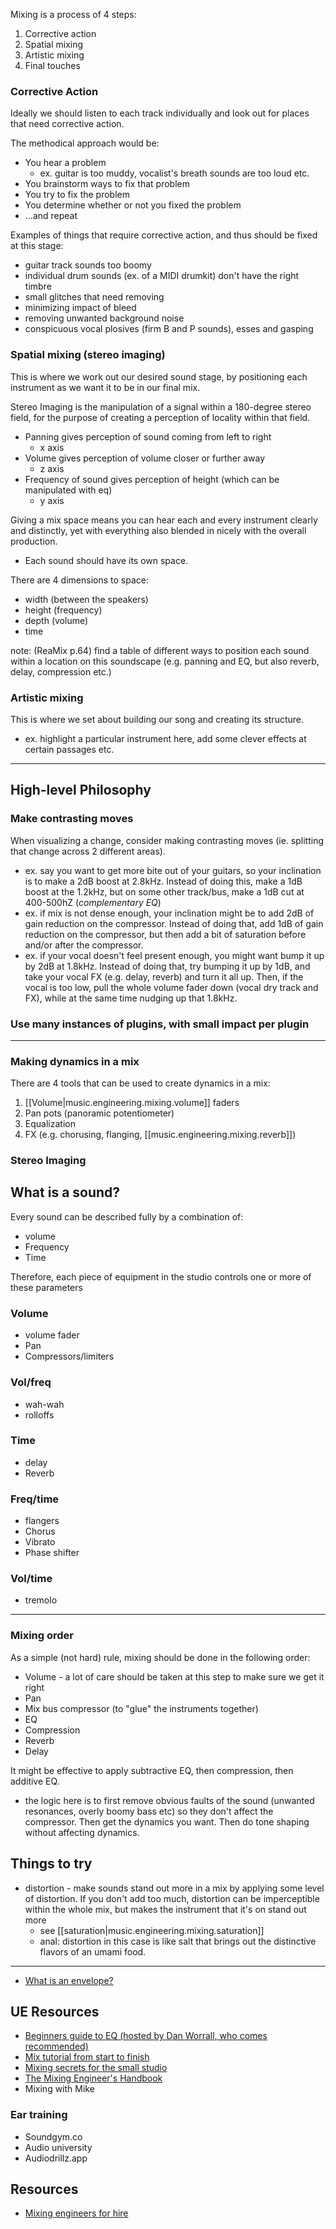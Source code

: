 
Mixing is a process of 4 steps:
1. Corrective action
2. Spatial mixing
3. Artistic mixing
4. Final touches

### Corrective Action
Ideally we should listen to each track individually and look out for places that need corrective action.

The methodical approach would be:
- You hear a problem
  - ex. guitar is too muddy, vocalist's breath sounds are too loud etc.
- You brainstorm ways to fix that problem
- You try to fix the problem
- You determine whether or not you fixed the problem
- ...and repeat

Examples of things that require corrective action, and thus should be fixed at this stage:
- guitar track sounds too boomy
- individual drum sounds (ex. of a MIDI drumkit) don't have the right timbre
- small glitches that need removing
- minimizing impact of bleed
- removing unwanted background noise
- conspicuous vocal plosives (firm B and P sounds), esses and gasping

### Spatial mixing (stereo imaging)
This is where we work out our desired sound stage, by positioning each instrument as we want it to be in our final mix.

Stereo Imaging is the manipulation of a signal within a 180-degree stereo field, for the purpose of creating a perception of locality within that field.  
- Panning gives perception of sound coming from left to right
  - x axis
- Volume gives perception of volume closer or further away
  - z axis
- Frequency of sound gives perception of height (which can be manipulated with eq)
  - y axis

Giving a mix space means you can hear each and every instrument clearly and distinctly, yet with everything also blended in nicely with the overall production.
- Each sound should have its own space.

There are 4 dimensions to space:
- width (between the speakers)
- height (frequency)
- depth (volume)
- time

note: (ReaMix p.64) find a table of different ways to position each sound within a location on this soundscape (e.g. panning and EQ, but also reverb, delay, compression etc.)


### Artistic mixing
This is where we set about building our song and creating its structure.
- ex. highlight a particular instrument here, add some clever effects at certain passages etc.

* * *

## High-level Philosophy
### Make contrasting moves
When visualizing a change, consider making contrasting moves (ie. splitting that change across 2 different areas).
- ex. say you want to get more bite out of your guitars, so your inclination is to make a 2dB boost at 2.8kHz. Instead of doing this, make a 1dB boost at the 1.2kHz, but on some other track/bus, make a 1dB cut at 400-500hZ (*complementary EQ*)
- ex. if mix is not dense enough, your inclination might be to add 2dB of gain reduction on the compressor. Instead of doing that, add 1dB of gain reduction on the compressor, but then add a bit of saturation before and/or after the compressor.
- ex. if your vocal doesn't feel present enough, you might want bump it up by 2dB at 1.8kHz. Instead of doing that, try bumping it up by 1dB, and take your vocal FX (e.g. delay, reverb) and turn it all up. Then, if the vocal is too low, pull the whole volume fader down (vocal dry track and FX), while at the same time nudging up that 1.8kHz.

### Use many instances of plugins, with small impact per plugin


* * *

### Making dynamics in a mix
There are 4 tools that can be used to create dynamics in a mix:
1. [[Volume|music.engineering.mixing.volume]] faders
2. Pan pots (panoramic potentiometer)
3. Equalization
4. FX (e.g. chorusing, flanging, [[music.engineering.mixing.reverb]])

### Stereo Imaging

## What is a sound?
Every sound can be described fully by a combination of:
- volume
- Frequency
- Time

Therefore, each piece of equipment in the studio controls one or more of these parameters

### Volume
- volume fader
- Pan
- Compressors/limiters

### Vol/freq
- wah-wah
- rolloffs 

### Time
- delay
- Reverb

### Freq/time
- flangers
- Chorus
- Vibrato
- Phase shifter

### Vol/time
- tremolo

* * *

### Mixing order
As a simple (not hard) rule, mixing should be done in the following order:
- Volume - a lot of care should be taken at this step to make sure we get it right
- Pan
- Mix bus compressor (to "glue" the instruments together)
- EQ
- Compression
- Reverb
- Delay

It might be effective to apply subtractive EQ, then compression, then additive EQ.
- the logic here is to first remove obvious faults of the sound (unwanted resonances, overly boomy bass etc) so they don't affect the compressor. Then get the dynamics you want. Then do tone shaping without affecting dynamics.

## Things to try
- distortion - make sounds stand out more in a mix by applying some level of distortion. If you don't add too much, distortion can be imperceptible within the whole mix, but makes the instrument that it's on stand out more
  - see [[saturation|music.engineering.mixing.saturation]]
  - anal: distortion in this case is like salt that brings out the distinctive flavors of an umami food.

* * *

- [What is an envelope?](https://youtu.be/c3udLCvoCC0?t=67)

## UE Resources
- [Beginners guide to EQ (hosted by Dan Worrall, who comes recommended)](https://www.youtube.com/watch?v=_fDg_pgit5c)
- [Mix tutorial from start to finish](https://www.youtube.com/watch?v=2oyj8uyXo74)
- [Mixing secrets for the small studio](https://www.cambridge-mt.com/ms/mtk/)
- [The Mixing Engineer's Handbook](https://www.amazon.ca/Mixing-Engineers-Handbook-5th/dp/1946837121)
- Mixing with Mike 

### Ear training
- Soundgym.co
- Audio university
- Audiodrillz.app

## Resources
- [Mixing engineers for hire](https://soundbetter.com/s/mixing-engineers)